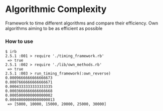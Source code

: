 # Algorithmic Complexity

Framework to time different algorithms and compare their efficiency.
Own algorithms aiming to be as efficient as possible

### How to use
```
$ irb
2.5.1 :001 > require './timing_framework.rb'
 => true
2.5.1 :002 > require './lib/own_methods.rb'
 => true
2.5.1 :003 > run_timing_framework(:own_reverse)
0.0009666666666666673
0.0007666666666666671
0.0004333333333333335
0.0003666666666666668
0.0005000000000000002
0.00040000000000000013
 => [5000, 10000, 15000, 20000, 25000, 30000]
```
